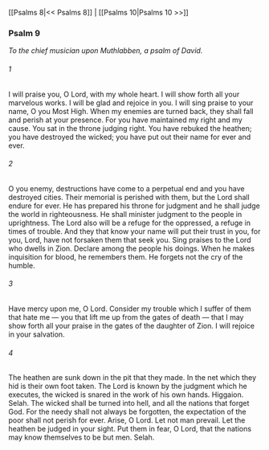 [[Psalms 8|<< Psalms 8]]  |  [[Psalms 10|Psalms 10 >>]]

### Psalm 9

*To the chief musician upon Muthlabben, a psalm of David.*

###### 1
I will praise you, O Lord, with my whole heart. I will show forth all your marvelous works. I will be glad and rejoice in you. I will sing praise to your name, O you Most High. When my enemies are turned back, they shall fall and perish at your presence. For you have maintained my right and my cause. You sat in the throne judging right. You have rebuked the heathen; you have destroyed the wicked; you have put out their name for ever and ever.

###### 2
O you enemy, destructions have come to a perpetual end and you have destroyed cities. Their memorial is perished with them, but the Lord shall endure for ever. He has prepared his throne for judgment and he shall judge the world in righteousness. He shall minister judgment to the people in uprightness. The Lord also will be a refuge for the oppressed, a refuge in times of trouble. And they that know your name will put their trust in you, for you, Lord, have not forsaken them that seek you. Sing praises to the Lord who dwells in Zion. Declare among the people his doings. When he makes inquisition for blood, he remembers them. He forgets not the cry of the humble.

###### 3
Have mercy upon me, O Lord. Consider my trouble which I suffer of them that hate me — you that lift me up from the gates of death — that I may show forth all your praise in the gates of the daughter of Zion. I will rejoice in your salvation.

###### 4
The heathen are sunk down in the pit that they made. In the net which they hid is their own foot taken. The Lord is known by the judgment which he executes, the wicked is snared in the work of his own hands. Higgaion. Selah. The wicked shall be turned into hell, and all the nations that forget God. For the needy shall not always be forgotten, the expectation of the poor shall not perish for ever. Arise, O Lord. Let not man prevail. Let the heathen be judged in your sight. Put them in fear, O Lord, that the nations may know themselves to be but men. Selah.